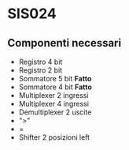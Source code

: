 # SIS024
## Componenti necessari
- Registro 4 bit
- Registro 2 bit
- Sommatore 5 bit **Fatto**
- Sommatore 4 bit **Fatto**
- Multiplexer 2 ingressi 
- Multiplexer 4 ingressi
- Demultiplexer 2 uscite
- ">"
- =
- Shifter 2 posizioni left

